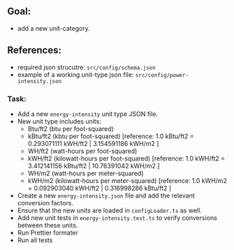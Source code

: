 ## Goal:

- add a new unit-category.

## References:

- required json strucutre: `src/config/schema.json`
- example of a working unit-type json file: `src/config/power-intensity.json`

### Task:

- Add a new `energy-intensity` unit type JSON file.
- New unit type includes units:
  - Btu/ft2 (btu per foot-squared)
  - kBtu/ft2 (kbtu per foot-squared) [reference: 1.0 kBtu/ft2 = 0.293071111 kWH/ft2 | 3.154591186 kWH/m2 ]
  - WH/ft2 (watt-hours per foot-squared)
  - kWH/ft2 (kilowatt-hours per foot-squared) [reference: 1.0 kWH/ft2 = 3.412141156 kBtu/ft2 | 10.76391042 kWH/m2 ]
  - WH/m2 (watt-hours per meter-squared)
  - kWH/m2 (kilowatt-hours per meter-squared) [reference: 1.0 kWH/m2 = 0.092903040 kWH/ft2 | 0.316998286 kBtu/ft2 ]
- Create a new `energy-intensity.json` file and add the relevant conversion factors.
- Ensure that the new units are loaded in `configLoader.ts` as well.
- Add new unit tests in `energy-intensity.test.ts` to verify conversions between these units.
- Run Prettier formater
- Run all tests
